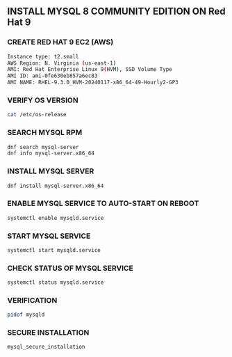 ## INSTALL MYSQL 8 COMMUNITY EDITION ON Red Hat 9

### CREATE RED HAT 9 EC2 (AWS)
```sh
Instance type: t2.small
AWS Region: N. Virginia (us-east-1)
AMI: Red Hat Enterprise Linux 9(HVM), SSD Volume Type
AMI ID: ami-0fe630eb857a6ec83
AMI NAME: RHEL-9.3.0_HVM-20240117-x86_64-49-Hourly2-GP3
```

### VERIFY OS VERSION
```sh
cat /etc/os-release
```

### SEARCH MYSQL RPM
```sh
dnf search mysql-server
dnf info mysql-server.x86_64
```

### INSTALL MYSQL SERVER
```sh
dnf install mysql-server.x86_64
```

### ENABLE MYSQL SERVICE TO AUTO-START ON REBOOT
```sh
systemctl enable mysqld.service
```

### START MYSQL SERVICE
```sh
systemctl start mysqld.service
```

### CHECK STATUS OF MYSQL SERVICE
```sh
systemctl status mysqld.service
```

### VERIFICATION
```sh
pidof mysqld
```

### SECURE INSTALLATION
```sh
mysql_secure_installation
```
